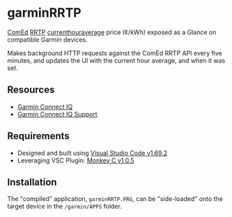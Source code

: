 # garminRRTP

[ComEd](https://www.comed.com) [RRTP](https://hourlypricing.comed.com/live-prices/) [currenthouraverage](https://hourlypricing.comed.com/api?type=currenthouraverage) price (¢/kWh) exposed as a Glance on compatible Garmin devices.

Makes background HTTP requests against the ComEd RRTP API every five minutes, and updates the UI with the current hour average, and when it was set.

## Resources
* [Garmin Connect IQ](https://developer.garmin.com/connect-iq/overview/)
* [Garmin Connect IQ Support](https://forums.garmin.com/developer/connect-iq/f/discussion)

## Requirements
* Designed and built using [Visual Studio Code v1.69.2](https://code.visualstudio.com/)
* Leveraging VSC Plugin: [Monkey C v1.0.5](https://marketplace.visualstudio.com/items?itemName=garmin.monkey-c)

## Installation
The "compiled" application, `garminRRTP.PRG`, can be "side-loaded" onto the target device in the `/garmin/APPS` folder.
